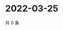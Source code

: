 # 2022-03-25

共 0 条

<!-- BEGIN WEIBO -->
<!-- 最后更新时间 Fri Mar 25 2022 21:45:04 GMT+0800 (China Standard Time) -->

<!-- END WEIBO -->
